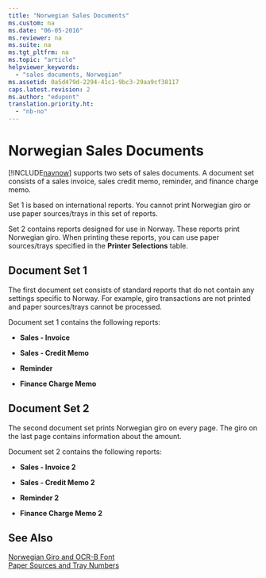 ```yaml
---
title: "Norwegian Sales Documents"
ms.custom: na
ms.date: "06-05-2016"
ms.reviewer: na
ms.suite: na
ms.tgt_pltfrm: na
ms.topic: "article"
helpviewer_keywords: 
  - "sales documents, Norwegian"
ms.assetid: 0a5d479d-2294-41c1-9bc3-29aa9cf38117
caps.latest.revision: 2
ms.author: "edupont"
translation.priority.ht: 
  - "nb-no"
---
```

# Norwegian Sales Documents
[!INCLUDE[navnow](../../ApplicationDesign/includes/navnow_md.md)] supports two sets of sales documents. A document set consists of a sales invoice, sales credit memo, reminder, and finance charge memo.  
  
 Set 1 is based on international reports. You cannot print Norwegian giro or use paper sources\/trays in this set of reports.  
  
 Set 2 contains reports designed for use in Norway. These reports print Norwegian giro. When printing these reports, you can use paper sources\/trays specified in the **Printer Selections** table.  
  
## Document Set 1  
 The first document set consists of standard reports that do not contain any settings specific to Norway. For example, giro transactions are not printed and paper sources\/trays cannot be processed.  
  
 Document set 1 contains the following reports:  
  
-   **Sales \- Invoice**  
  
-   **Sales \- Credit Memo**  
  
-   **Reminder**  
  
-   **Finance Charge Memo**  
  
## Document Set 2  
 The second document set prints Norwegian giro on every page. The giro on the last page contains information about the amount.  
  
 Document set 2 contains the following reports:  
  
-   **Sales \- Invoice 2**  
  
-   **Sales \- Credit Memo 2**  
  
-   **Reminder 2**  
  
-   **Finance Charge Memo 2**  
  
## See Also  
 [Norwegian Giro and OCR\-B Font](../../LocalFunctionalityForMicrosoftDynamicsNav2016/Norway/norwegian-giro-and-ocr-b-font.md)   
 [Paper Sources and Tray Numbers](../../LocalFunctionalityForMicrosoftDynamicsNav2016/Norway/paper-sources-and-tray-numbers.md)